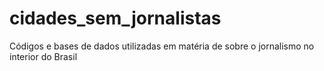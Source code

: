 # cidades_sem_jornalistas
Códigos e bases de dados utilizadas em matéria de sobre o jornalismo no interior do Brasil

